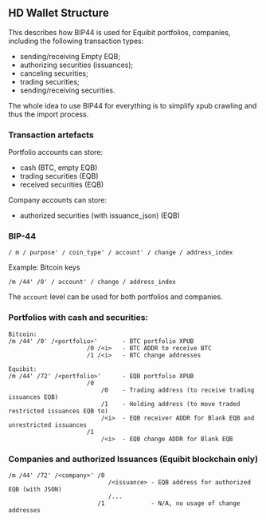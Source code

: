 ## HD Wallet Structure

This describes how BIP44 is used for Equibit portfolios, companies, including the following transaction types:
- sending/receiving Empty EQB;
- authorizing securities (issuances);
- canceling securities;
- trading securities;
- sending/receiving securities.

The whole idea to use BIP44 for everything is to simplify xpub crawling and thus the import process.

### Transaction artefacts

Portfolio accounts can store:
- cash (BTC, empty EQB)
- trading securities (EQB)
- received securities (EQB)

Company accounts can store:
- authorized securities (with issuance_json) (EQB)

### BIP-44

```
/ m / purpose' / coin_type' / account' / change / address_index
```

Example: Bitcoin keys
```
/m /44' /0' / account' / change / address_index
```

The `account` level can be used for both portfolios and companies.

### Portfolios with cash and securities:

```
Bitcoin:
/m /44' /0' /<portfolio>'       - BTC portfolio XPUB
                      /0 /<i>   - BTC ADDR to receive BTC
                      /1 /<i>   - BTC change addresses

Equibit:
/m /44' /72' /<portfolio>'      - EQB portfolio XPUB
                      /0
                          /0    - Trading address (to receive trading issuances EQB)
                          /1    - Holding address (to move traded restricted issuances EQB to)
                          /<i>  - EQB receiver ADDR for Blank EQB and unrestricted issuances
                      /1
                          /<i>  - EQB change ADDR for Blank EQB
```

### Companies and authorized Issuances (Equibit blockchain only)
```
/m /44' /72' /<company>' /0
                            /<issuance> - EQB address for authorized EQB (with JSON)
                            /...
                         /1             - N/A, no usage of change addresses
```
